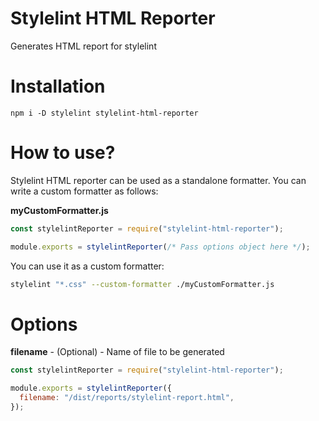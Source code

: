 # Stylelint HTML Reporter

Generates HTML report for stylelint

# Installation

```
npm i -D stylelint stylelint-html-reporter
```

# How to use?

Stylelint HTML reporter can be used as a standalone formatter. You can write a
custom formatter as follows:

<b>myCustomFormatter.js</b>

```js
const stylelintReporter = require("stylelint-html-reporter");

module.exports = stylelintReporter(/* Pass options object here */);
```

You can use it as a custom formatter:

```sh
stylelint "*.css" --custom-formatter ./myCustomFormatter.js
```

# Options

**filename** - (Optional) - Name of file to be generated

```js
const stylelintReporter = require("stylelint-html-reporter");

module.exports = stylelintReporter({
  filename: "/dist/reports/stylelint-report.html",
});
```

